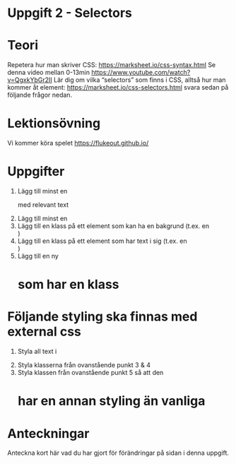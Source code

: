 # Uppgift 2 - Selectors

# Teori
Repetera hur man skriver CSS: https://marksheet.io/css-syntax.html 
Se denna video mellan 0-13min https://www.youtube.com/watch?v=QgxkYbGr2II 
Lär dig om vilka “selectors” som finns i CSS, alltså hur man kommer åt element: https://marksheet.io/css-selectors.html  svara sedan på följande frågor nedan.

# Lektionsövning
Vi kommer köra spelet https://flukeout.github.io/

# Uppgifter 
1. Lägg till minst en <p> med relevant text
2. Lägg till minst en <div>
3. Lägg till en klass på ett element som kan ha en bakgrund (t.ex. en <div>)
4. Lägg till en klass på ett element som har text i sig (t.ex. en <div>)
5. Lägg till en ny <h1> som har en klass
   
# Följande styling ska finnas med external css
1. Styla all text i <p>
2. Styla klasserna från ovanstående punkt 3 & 4
3. Styla klassen från ovanstående punkt 5 så att den <h1> har en annan styling än vanliga <h1>

# Anteckningar
Anteckna kort här vad du har gjort för förändringar på sidan i denna uppgift.
